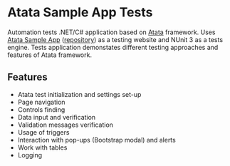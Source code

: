 # Atata Sample App Tests
Automation tests .NET/C# application based on [Atata](https://github.com/atata-framework/atata) framework. Uses [Atata Sample App](https://atata-framework.github.io/atata-sample-app/#!/) ([repository](https://github.com/atata-framework/atata-sample-app)) as a testing website and NUnit 3 as a tests engine. Tests application demonstates different testing approaches and features of Atata framework.

## Features
* Atata test initialization and settings set-up
* Page navigation
* Controls finding
* Data input and verification
* Validation messages verification
* Usage of triggers
* Interaction with pop-ups (Bootstrap modal) and alerts
* Work with tables
* Logging